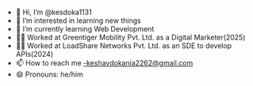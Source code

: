 - 👋 Hi, I’m @kesdoka1131
- 👀 I’m interested in learning new things
- 🌱 I’m currently learning Web Development
- 👨‍💻 Worked at Greentiger Mobility Pvt. Ltd. as a Digital Marketer(2025)
- 👨‍💻 Worked at LoadShare Networks Pvt. Ltd. as an SDE to develop APIs(2024)
- 📫 How to reach me -keshavdokania2262@gmail.com
- 😄 Pronouns: he/him

<!---
kesdoka1131/kesdoka1131 is a ✨ special ✨ repository because its `README.md` (this file) appears on your GitHub profile.
You can click the Preview link to take a look at your changes.
--->
